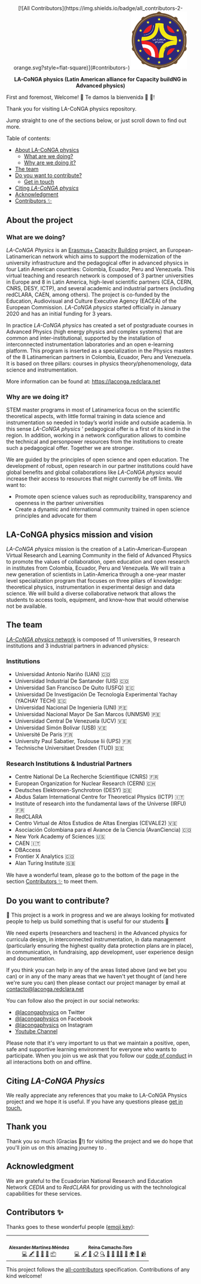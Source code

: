 <div align="center">
<!-- ALL-CONTRIBUTORS-BADGE:START - Do not remove or modify this section -->
[![All Contributors](https://img.shields.io/badge/all_contributors-2-orange.svg?style=flat-square)](#contributors-)
<!-- ALL-CONTRIBUTORS-BADGE:END -->
  <img alt="ReDoc logo" src="docs/images/logo-laconga-nt.png" width="150px" />

  **LA-CoNGA physics (Latin American alliance for Capacity buildNG in Advanced physics)**

<!--
[![pipeline status](https://gitmilab.redclara.net/tutoriales/tutorial-mkdocs/badges/master/pipeline.svg)](https://gitmilab.redclara.net/tutoriales/tutorial-mkdocs/-/commits/master)
[![coverage report](https://gitmilab.redclara.net/tutoriales/tutorial-mkdocs/badges/master/coverage.svg)](https://gitmilab.redclara.net/tutoriales/tutorial-mkdocs/-/commits/master)
-->
</div>

<!--
**_This README.md file in also available in Spanish ([README-Spanish]())_**
-->

First and foremost, Welcome! 🎉 Te damos la bienvenida 🎊 :partying_face:!

Thank you for visiting LA-CoNGA physics repository.

Jump straight to one of the sections below, or just scroll down to find out more.

Table of contents:

- [About LA-CoNGA physics](#About-the-project)
  - [What are we doing?](#What-are-we-doing?)
  - [Why are we doing it?](#Why-are-we-doing-it?)
- [The team](#the-team)
- [Do you want to contribute?](#do-you-want-to-contribute?)
  - [Get in touch](#get-in-touch)
- [Citing _LA-CoNGA physics_](#citing-LA-CoNGA-physics)
- [Acknowledgment](#acknowledgment)
- [Contributors ✨](#contributors-)

## About the project

### What are we doing?

_LA-CoNGA Physics_ is an [Erasmus+ Capacity Building](https://ec.europa.eu/programmes/erasmus-plus/opportunities/organisations/innovation-good-practices/capacity-building-higher-education_en) project, an European-Latinamerican network which aims to support the modernization of the university infrastructure and the pedagogical offer in advanced physics in four Latin American countries: Colombia, Ecuador, Peru and Venezuela. This virtual teaching and research network is composed of 3 partner universities in Europe and 8 in Latin America, high-level scientific partners (CEA, CERN, CNRS, DESY, ICTP), and several academic and industrial partners (including redCLARA, CAEN, among others). The project is co-funded by the Education, Audiovisual and Culture Executive Agency (EACEA) of the European Commission. _LA-CoNGA physics_ started officially in January 2020 and has an initial funding for 3 years.

In practice _LA-CoNGA physics_ has created a set of postgraduate courses in Advanced Physics (high energy physics and complex systems) that are common and inter-institutional, supported by the installation of interconnected instrumentation laboratories and an open e-learning platform. This program is inserted as a specialization in the Physics masters of the 8 Latinamerican partners in Colombia, Ecuador, Peru and Venezuela. It is based on three pillars: courses in physics theory/phenomenology, data science and instrumentation.

More information can be found at: https://laconga.redclara.net

### Why are we doing it?

STEM master programs in most of Latinamerica focus on the scientific theoretical aspects, with little formal training in data science and instrumentation so needed in today’s world inside and outside academia. In this sense _LA-CoNGA physics_ ’ pedagogical offer is a first of its kind in the region. In addition, working in a network configuration allows to combine the technical and personpower resources from the institutions to create such a pedagogical offer. Together we are stronger.

We are guided by the principles of open science and open education. The development of robust, open research in our partner institutions could have global benefits and global collaborations like _LA-CoNGA physics_ would increase their access to resources that might currently be off limits. We want to:
* Promote open science values such as reproducibility, transparency and openness in the partner universities
* Create a dynamic and international community trained in open science principles and advocate for them


## LA-CoNGA physics mission and vision

_LA-CoNGA physics_ mission is the creation of a Latin-American-European Virtual Research and Learning Community in the field of Advanced Physics to promote the values of collaboration, open education and open research in institutes from Colombia, Ecuador, Peru and Venezuela. We will train a new generation of scientists in Latin-America through a one-year master level specialization program that focuses on three pillars of knowledge: theoretical physics, instrumentation in experimental design and data science. We will build a diverse collaborative network that allows the students to access tools, equipment, and know-how that would otherwise not be available.

## The team

[_LA-CoNGA physics_ network](https://laconga.redclara.net/our-partners/) is composed of 11 universities, 9 research institutions and 3 industrial partners in advanced physics:

### Institutions

- Universidad Antonio Nariño (UAN) :colombia:
- Universidad Industrial De Santander (UIS) :colombia:
- Universidad San Francisco De Quito (USFQ) :ecuador:
- Universidad De Investigación De Tecnología Experimental Yachay (YACHAY TECH) :ecuador:
- Universidad Nacional De Ingeniería (UNI) :peru:
- Universidad Nacional Mayor De San Marcos (UNMSM) :peru:
- Universidad Central De Venezuela (UCV) :venezuela:
- Universidad Simón Bolívar (USB) :venezuela:
- Université De Paris :fr:
- University Paul Sabatier, Toulouse Iii (UPS) :fr:
- Technische Universitaet Dresden (TUD) :de:

### Research Institutions & Industrial Partners
- Centre National De La Recherche Scientifique (CNRS) :fr:
- European Organization for Nuclear Research (CERN) :switzerland:
- Deutsches Elektronen-Synchrotron (DESY) :de:
- Abdus Salam International Centre for Theoretical Physics (ICTP) :it:
- Institute of research into the fundamental laws of the Universe (IRFU) :fr:
- RedCLARA
- Centro Virtual de Altos Estudios de Altas Energias (CEVALE2) :venezuela:
- Asociación Colombiana para el Avance de la Ciencia (AvanCiencia) :colombia:
- New York Academy of Sciences :us:
- CAEN :it:
- DBAccess
- Frontier X Analytics :colombia:
- Alan Turing Institute :uk:

We have a wonderful team, please go to the bottom of the page in the section [Contributors ✨](#contributors-) to meet them.

## Do you want to contribute?

:construction: This project is a work in progress and we are always looking for motivated people to help us build something that is useful for our students :construction:

We need experts (researchers and teachers) in the Advanced physics for curricula design, in interconnected instrumentation, in data management (particularly ensuring the highest quality data protection plans are in place), in communication, in fundraising, app development, user experience design and documentation.

If you think you can help in any of the areas listed above (and we bet you can) or in any of the many areas that we haven't yet thought of (and here we're sure you can) then please contact our project manager by email at [contacto@laconga.redclara.net](mailto:contacto@laconga.redclara.net)

You can follow also the project in our social networks:

- [@lacongaphysics](https://twitter.com/lacongaphysics) on Twitter
- [@lacongaphysics](https://www.facebook.com/lacongaphysics) on Facebook
- [@lacongaphysics](https://www.instagram.com/lacongaphysics/) on Instagram  
- [Youtube Channel](https://www.youtube.com/channel/UCcXSolYkpCW_iYxHrnSJw0w)

Please note that it's very important to us that we maintain a positive, open, safe and supportive learning environment for everyone who wants to participate. When you join us we ask that you follow our [code of conduct](CODE_OF_CONDUCT.md) in all interactions both on and offline.

## Citing _LA-CoNGA Physics_ <!--es necesario???-->
<!--
For now we do not have anything. To be added later.
+ Define granularity
+ Propouse:
  - publish a package for every module.
-->

We really appreciate any references that you make to LA-CoNGA Physics project and we hope it is useful. If you have any questions please [get in touch.](#Get-in-touch)

## Thank you

Thank you so much (Gracias :smiling_face_with_three_hearts:!) for visiting the project and we do hope that you'll join us on this amazing journey to .

## Acknowledgment

We are grateful to the Ecuadorian National Research and Education Network _CEDIA_ and to _RedCLARA_ for providing us with the technological capabilities for these services.

## Contributors ✨

Thanks goes to these wonderful people ([emoji key](https://allcontributors.org/docs/en/emoji-key)):

<!-- ALL-CONTRIBUTORS-LIST:START - Do not remove or modify this section -->
<!-- prettier-ignore-start -->
<!-- markdownlint-disable -->
<table>
  <tr>
    <td align="center"><a href="https://twitter.com/mxrtinez"><img src="https://avatars.githubusercontent.com/u/5553457?v=4?s=100" width="100px;" alt=""/><br /><sub><b>Alexander Martínez Méndez</b></sub></a><br /><a href="https://github.com/LA-CoNGA/OLS/commits?author=mxrtinez" title="Code">💻</a> <a href="#content-mxrtinez" title="Content">🖋</a> <a href="https://github.com/LA-CoNGA/OLS/commits?author=mxrtinez" title="Documentation">📖</a> <a href="#ideas-mxrtinez" title="Ideas, Planning, & Feedback">🤔</a> <a href="#maintenance-mxrtinez" title="Maintenance">🚧</a> <a href="#platform-mxrtinez" title="Packaging/porting to new platform">📦</a></td>
    <td align="center"><a href="https://github.com/camachoreina"><img src="https://avatars.githubusercontent.com/u/12454015?v=4?s=100" width="100px;" alt=""/><br /><sub><b>Reina Camacho Toro</b></sub></a><br /><a href="https://github.com/LA-CoNGA/OLS/commits?author=camachoreina" title="Code">💻</a> <a href="#content-camachoreina" title="Content">🖋</a> <a href="#data-camachoreina" title="Data">🔣</a> <a href="#eventOrganizing-camachoreina" title="Event Organizing">📋</a> <a href="#fundingFinding-camachoreina" title="Funding Finding">🔍</a> <a href="https://github.com/LA-CoNGA/OLS/commits?author=camachoreina" title="Documentation">📖</a> <a href="#ideas-camachoreina" title="Ideas, Planning, & Feedback">🤔</a> <a href="#mentoring-camachoreina" title="Mentoring">🧑‍🏫</a> <a href="#projectManagement-camachoreina" title="Project Management">📆</a> <a href="#translation-camachoreina" title="Translation">🌍</a> <a href="#talk-camachoreina" title="Talks">📢</a> <a href="#video-camachoreina" title="Videos">📹</a></td>
  </tr>
</table>

<!-- markdownlint-restore -->
<!-- prettier-ignore-end -->

<!-- ALL-CONTRIBUTORS-LIST:END -->

This project follows the [all-contributors](https://github.com/all-contributors/all-contributors) specification. Contributions of any kind welcome!
